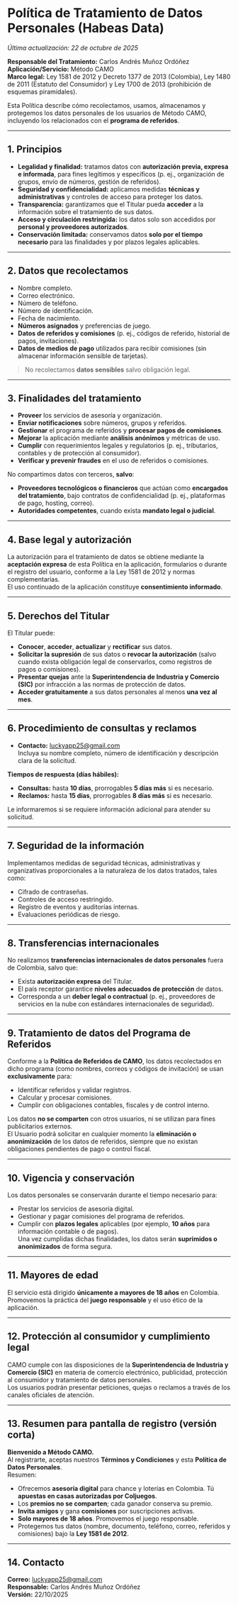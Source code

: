 # Política de Tratamiento de Datos Personales (Habeas Data)
_Última actualización: 22 de octubre de 2025_

**Responsable del Tratamiento:** Carlos Andrés Muñoz Ordóñez  
**Aplicación/Servicio:** Método CAMO  
**Marco legal:** Ley 1581 de 2012 y Decreto 1377 de 2013 (Colombia), Ley 1480 de 2011 (Estatuto del Consumidor) y Ley 1700 de 2013 (prohibición de esquemas piramidales).

Esta Política describe cómo recolectamos, usamos, almacenamos y protegemos los datos personales de los usuarios de Método CAMO, incluyendo los relacionados con el **programa de referidos**.

---

## 1. Principios
- **Legalidad y finalidad:** tratamos datos con **autorización previa, expresa e informada**, para fines legítimos y específicos (p. ej., organización de grupos, envío de números, gestión de referidos).
- **Seguridad y confidencialidad:** aplicamos medidas **técnicas y administrativas** y controles de acceso para proteger los datos.
- **Transparencia:** garantizamos que el Titular pueda **acceder** a la información sobre el tratamiento de sus datos.
- **Acceso y circulación restringida:** los datos solo son accedidos por **personal y proveedores autorizados**.
- **Conservación limitada:** conservamos datos **solo por el tiempo necesario** para las finalidades y por plazos legales aplicables.

---

## 2. Datos que recolectamos
- Nombre completo.  
- Correo electrónico.  
- Número de teléfono.  
- Número de identificación.  
- Fecha de nacimiento.  
- **Números asignados** y preferencias de juego.  
- **Datos de referidos y comisiones** (p. ej., códigos de referido, historial de pagos, invitaciones).  
- **Datos de medios de pago** utilizados para recibir comisiones (sin almacenar información sensible de tarjetas).

> No recolectamos **datos sensibles** salvo obligación legal.

---

## 3. Finalidades del tratamiento
- **Proveer** los servicios de asesoría y organización.  
- **Enviar notificaciones** sobre números, grupos y referidos.  
- **Gestionar** el programa de referidos y **procesar pagos de comisiones**.  
- **Mejorar** la aplicación mediante **análisis anónimos** y métricas de uso.  
- **Cumplir** con requerimientos legales y regulatorios (p. ej., tributarios, contables y de protección al consumidor).  
- **Verificar y prevenir fraudes** en el uso de referidos o comisiones.

No compartimos datos con terceros, **salvo**:
- **Proveedores tecnológicos o financieros** que actúan como **encargados del tratamiento**, bajo contratos de confidencialidad (p. ej., plataformas de pago, hosting, correo).  
- **Autoridades competentes**, cuando exista **mandato legal o judicial**.  

---

## 4. Base legal y autorización
La autorización para el tratamiento de datos se obtiene mediante la **aceptación expresa** de esta Política en la aplicación, formularios o durante el registro del usuario, conforme a la Ley 1581 de 2012 y normas complementarias.  
El uso continuado de la aplicación constituye **consentimiento informado**.

---

## 5. Derechos del Titular
El Titular puede:
- **Conocer**, **acceder**, **actualizar** y **rectificar** sus datos.  
- **Solicitar la supresión** de sus datos o **revocar la autorización** (salvo cuando exista obligación legal de conservarlos, como registros de pagos o comisiones).  
- **Presentar quejas** ante la **Superintendencia de Industria y Comercio (SIC)** por infracción a las normas de protección de datos.  
- **Acceder gratuitamente** a sus datos personales al menos **una vez al mes**.

---

## 6. Procedimiento de consultas y reclamos
- **Contacto:** [luckyapp25@gmail.com](mailto:luckyapp25@gmail.com)  
  Incluya su nombre completo, número de identificación y descripción clara de la solicitud.  

**Tiempos de respuesta (días hábiles):**
- **Consultas:** hasta **10 días**, prorrogables **5 días más** si es necesario.  
- **Reclamos:** hasta **15 días**, prorrogables **8 días más** si es necesario.  

Le informaremos si se requiere información adicional para atender su solicitud.

---

## 7. Seguridad de la información
Implementamos medidas de seguridad técnicas, administrativas y organizativas proporcionales a la naturaleza de los datos tratados, tales como:
- Cifrado de contraseñas.  
- Controles de acceso restringido.  
- Registro de eventos y auditorías internas.  
- Evaluaciones periódicas de riesgo.

---

## 8. Transferencias internacionales
No realizamos **transferencias internacionales de datos personales** fuera de Colombia, salvo que:
- Exista **autorización expresa** del Titular.  
- El país receptor garantice **niveles adecuados de protección** de datos.  
- Corresponda a un **deber legal o contractual** (p. ej., proveedores de servicios en la nube con estándares internacionales de seguridad).

---

## 9. Tratamiento de datos del Programa de Referidos
Conforme a la **Política de Referidos de CAMO**, los datos recolectados en dicho programa (como nombres, correos y códigos de invitación) se usan **exclusivamente** para:
- Identificar referidos y validar registros.  
- Calcular y procesar comisiones.  
- Cumplir con obligaciones contables, fiscales y de control interno.  

Los datos **no se comparten** con otros usuarios, ni se utilizan para fines publicitarios externos.  
El Usuario podrá solicitar en cualquier momento la **eliminación o anonimización** de los datos de referidos, siempre que no existan obligaciones pendientes de pago o control fiscal.

---

## 10. Vigencia y conservación
Los datos personales se conservarán durante el tiempo necesario para:
- Prestar los servicios de asesoría digital.  
- Gestionar y pagar comisiones del programa de referidos.  
- Cumplir con **plazos legales** aplicables (por ejemplo, **10 años** para información contable o de pagos).  
Una vez cumplidas dichas finalidades, los datos serán **suprimidos o anonimizados** de forma segura.

---

## 11. Mayores de edad
El servicio está dirigido **únicamente a mayores de 18 años** en Colombia.  
Promovemos la práctica del **juego responsable** y el uso ético de la aplicación.

---

## 12. Protección al consumidor y cumplimiento legal
CAMO cumple con las disposiciones de la **Superintendencia de Industria y Comercio (SIC)** en materia de comercio electrónico, publicidad, protección al consumidor y tratamiento de datos personales.  
Los usuarios podrán presentar peticiones, quejas o reclamos a través de los canales oficiales de atención.

---

## 13. Resumen para pantalla de registro (versión corta)
**Bienvenido a Método CAMO.**  
Al registrarte, aceptas nuestros **Términos y Condiciones** y esta **Política de Datos Personales**.  
Resumen:

- Ofrecemos **asesoría digital** para chance y loterías en Colombia. Tú **apuestas en casas autorizadas por Coljuegos**.  
- Los **premios no se comparten**; cada ganador conserva su premio.  
- **Invita amigos** y gana **comisiones** por suscripciones activas.  
- **Solo mayores de 18 años**. Promovemos el juego responsable.  
- Protegemos tus datos (nombre, documento, teléfono, correo, referidos y comisiones) bajo la **Ley 1581 de 2012**.  

---

## 14. Contacto
**Correo:** [luckyapp25@gmail.com](mailto:luckyapp25@gmail.com)  
**Responsable:** Carlos Andrés Muñoz Ordóñez  
**Versión:** 22/10/2025
